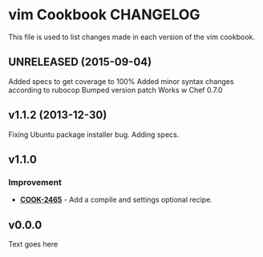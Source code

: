 vim Cookbook CHANGELOG
======================
This file is used to list changes made in each version of the vim cookbook.

UNRELEASED (2015-09-04)
-------------------
Added specs to get coverage to 100%
Added minor syntax changes according to rubocop
Bumped version patch
Works w Chef 0.7.0

v1.1.2 (2013-12-30)
-------------------
Fixing Ubuntu package installer bug. Adding specs.


v1.1.0
------
### Improvement
- **[COOK-2465](https://tickets.opscode.com/browse/COOK-2465)** - Add a compile and settings optional recipe.


v0.0.0
------
Text goes here
